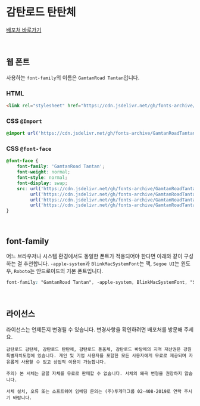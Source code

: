 # 감탄로드 탄탄체

[배포처 바로가기](https://www.taebaek.go.kr/www/contents.do?key=1872)

&nbsp;

## 웹 폰트

사용하는 `font-family`의 이름은 `GamtanRoad Tantan`입니다.

### HTML

```html
<link rel="stylesheet" href="https://cdn.jsdelivr.net/gh/fonts-archive/GamtanRoadTantan/GamtanRoadTantan.css" type="text/css"/>
```

### CSS `@Import`

```css
@import url('https://cdn.jsdelivr.net/gh/fonts-archive/GamtanRoadTantan/GamtanRoadTantan.css');
```

### CSS `@font-face`

```css
@font-face {
    font-family: 'GamtanRoad Tantan';
    font-weight: normal;
    font-style: normal;
    font-display: swap;
    src: url('https://cdn.jsdelivr.net/gh/fonts-archive/GamtanRoadTantan/GamtanRoadTantan.woff2') format('woff2'),
         url('https://cdn.jsdelivr.net/gh/fonts-archive/GamtanRoadTantan/GamtanRoadTantan.woff') format('woff'),
         url('https://cdn.jsdelivr.net/gh/fonts-archive/GamtanRoadTantan/GamtanRoadTantan.otf') format('opentype'),
         url('https://cdn.jsdelivr.net/gh/fonts-archive/GamtanRoadTantan/GamtanRoadTantan.ttf') format('truetype');
}
```

&nbsp;

## font-family

어느 브라우저나 시스템 환경에서도 동일한 폰트가 적용되어야 한다면 아래와 같이 구성하는 걸 추천합니다. `-apple-system`과 `BlinkMacSystemFont`는 맥, `Segoe UI`는 윈도우, `Roboto`는 안드로이드의 기본 폰트입니다.


```css
font-family: "GamtanRoad Tantan", -apple-system, BlinkMacSystemFont, "Segoe UI", Roboto, Oxygen, Ubuntu, Cantarell, "Open Sans", "Helvetica Neue", sans-serif;
```

&nbsp;

## 라이선스

라이선스는 언제든지 변경될 수 있습니다. 변경사항을 확인하려면 배포처를 방문해 주세요.

```
감탄로드 감탄체, 감탄로드 탄탄체, 감탄로드 돋움체, 감탄로드 바탕체의 지적 재산권은 강원특별자치도청에 있습니다. 개인 및 기업 사용자를 포함한 모든 사용자에게 무료로 제공되며 자유롭게 사용할 수 있고 상업적 이용이 가능합니다.

주의) 본 서체는 글꼴 자체를 유료로 판매할 수 없습니다. 서체의 왜곡 변형을 권장하지 않습니다.

서체 설치, 오류 또는 소프트웨어 임베딩 문의는 (주)투게더그룹 02-408-2019로 연락 주시기 바랍니다.
```
